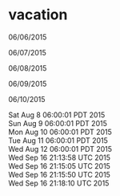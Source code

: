 # vacation
06/06/2015

06/07/2015

06/08/2015

06/09/2015

06/10/2015

Sat Aug  8 06:00:01 PDT 2015  
Sun Aug  9 06:00:01 PDT 2015  
Mon Aug 10 06:00:01 PDT 2015  
Tue Aug 11 06:00:01 PDT 2015  
Wed Aug 12 06:00:01 PDT 2015  
Wed Sep 16 21:13:58 UTC 2015  
Wed Sep 16 21:15:05 UTC 2015  
Wed Sep 16 21:15:50 UTC 2015  
Wed Sep 16 21:18:10 UTC 2015  
